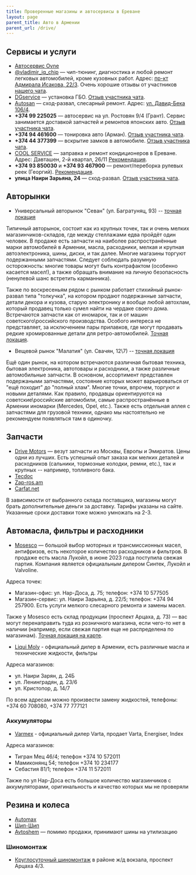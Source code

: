 ```yaml
---
title: Проверенные магазины и автосервисы в Ереване
layout: page
parent_title: Авто в Армении
parent_url: /drive/
---
```


## Сервисы и услуги

- [Автосервис Ovne](https://ovne.am/ru/content/2/)
- [@vladimir_iq_chip](https://t.me/vladimir_iq_chip) — чип-тюнинг, диагностика и любой ремонт легковых автомобилей, кроме кузовных работ. Адрес: [пр-кт Адмирала Исакова, 22/3](https://yandex.ru/maps/10262/yerevan/house/YE0YcgFkT0YOQFpqfX10eXRlZw==/). Очень хорошие отзывы от участников [нашего чата](https://t.me/am_autoclub).
- [DGservice](https://autogaz.am/) — установка ГБО. [Отзыв участника чата](https://t.me/am_autoclub/1937).
- [Autosan](http://www.autosan.am) — сход-развал, слесарный ремонт. Адрес: [ул. Давид-Бека 106/4](https://yandex.ru/maps/-/CCUHM6VB-A).
- **+374 99 225025** — автосервис на ул. Ростовян 9/4 (Грант). Сервис занимается доставкой запчастей и ремонтов японских авто. [Отзыв участника чата](https://t.me/am_autoclub/16495).
- **+374 94 461600** — тонировка авто (Арман). [Отзыв участника чата](https://t.me/am_autoclub/16188).
- **+374 44 377399** — вскрытие замков в автомобиле. [Отзыв участника чата](https://t.me/am_autoclub/21150).
- [COOL SERVICE](http://www.list.am/item/17643118) — заправка и ремонт кондиционеров в Ереване. Адрес: Давташен, 2-й квартал, 26/11 [Рекомендация](https://t.me/am_autoclub/3814).
- **+374 93 850030** и **+374 93 467900** — ремонт/переборка рулевых реек (Георгий). [Рекомендация](https://t.me/am_autoclub/18105).
- **улица Наири Зарьяна, 24** — сход-развал. [Отзыв участника чата](https://t.me/am_autoclub/3459).

## Авторынки

- Универсальный авторынок "Севан" (ул. Багратуняц, 93) -- [точная локация](https://yandex.ru/maps/-/CCUSF2ei3C)

Типичный авторынок, состоит как из крупных точек, так и очень мелких магазинчиков-складов, где между стеллажами едва пройдёт один человек. В продаже есть запчасти на наиболее распространённые марки автомобилей в Армении, масла, расходники, мелкая и крупная автоэлектроника, шины, диски, и так далее. Многие магазины торгуют подержанными запчастями. Следует соблюдать разумную осторожность: многие товары могут быть контрафактом (особенно касается масел!), а также обращать внимание на личную безопасность (ненулевой шанс встретить карманника).

Также по воскресеньям рядом с рынком работает стихийный рынок-развал типа "толкучка", на котором продают подержанные запчасти, детали декора и кузова, старую электронику и вообще любой автохлам, который продавец только сумел найти на чердаке своего дома. Встречаются запчасти как от иномарок, так и от машин советского\российского производства. Особого интереса не представляет, за исключением пары прилавков, где могут продавать редкие хромированные детали для ретро-автомобилей. [Точная локация](https://yandex.ru/maps/-/CCUHMKvslB).

- Вещевой рынок "Малатия" (ул. Свачян, 12\7) -- [точная локация](https://yandex.ru/maps/-/CCUHMKTCSA)

Ещё один рынок, на котором встречаются различная бытовая техника, бытовая электроника, автотовары и расходники, а также различные автомобильные запчасти. В основном, ассортимент представлен подержаными запчастями, состояние которых может варьироваться от "ещё походит" до "полный хлам". Многие точки, впрочем, торгуют и новыми деталями. Как правило, продавцы ориентируются на советские\российские автомобили, самые распространённые в Армении иномарки (Mercedes, Opel, etc.). Также есть отдельная аллея с запчастями для грузовой техники, однако мы настоятельно не рекомендуем появляться там в одиночку.

## Запчасти

- [Drive Motors](https://shop.drivemotors.am/) — везут запчасти из Москвы, Европы и Эмиратов. Цены одни из лучших. Есть успешный опыт заказа как мелких деталей и расходников (сальники, тормозные колодки, ремни, etc.), так и крупных -- например, топливного бака.
- [Tecdoc](https://tecdoc.am/)
- [Zap-ros.am](https://zap-ros.am/)
- [Carfat.net](https://carfat.net/)

В зависимости от выбранного склада поставщика, магазины могут брать дополнительные деньги за доставку. Тарифы указаны
на сайте. Указанные сроки доставки тоже можно умножать на 2-3.

## Автомасла, фильтры и расходники

- [Mosesco](https://mosesco.am/) — большой выбор моторных и трансмиссионных масел, антифризов, есть некоторое количество расходников и фильтров. В продаже есть масла Лукойл, в июне 2023 года поступила свежая партия. Компания является официальным дилером Синтек, Лукойл и Valvoline.

Адреса точек:
- Магазин-офис: ул. Нар-Доса, д. 75; телефон: +374 10 577505
- Магазин-сервис: ул. Наири Зарьяна, д. 22/5; телефон: +374 94 257900. Есть услуги мелкого слесарного ремонта и замены масел.

Также у Mosesco есть склад продукции (проспект Арцаха, д. 73) — вас могут перенаправить туда из розничного магазина, если чего-то нет в наличии (например, если свежая партия еще не распределена по магазинам). [Точная локация на карте](https://www.google.com/maps/place/40%C2%B007'06.5%22N+44%C2%B030'31.9%22E/@40.1184586,44.5069035,403m/).

- [Liqui Moly](https://www.liquimoly.am/) - официальный дилер в Армении, есть различные масла и технические жидкости, фильтры

Адреса магазинов:
- ул. Наири Зарян, д. 24Б
- ул. Ленинградян, д. 23/6
- ул. Кристопор, д. 14/7

По всем адресам можно произвести замену жидкостей, телефоны: +374 60 708080, +374 77 777121

### Аккумуляторы

- [Varmex](https://varmex.am/) - официальный дилер Varta, продает Varta, Energiser, Index

Адреса магазинов:
- Тигран Мец 46/4; телефон +374 10 572011
- Мамиконянц 54; телефон +374 10 234177
- Себастия 81/1; телефон +374 11 572011

Также по ул Нар-Доса есть большое количество магазинчиков с аккумуляторами, оригинальность и качество которых мы не проверяли

## Резина и колеса

- [Automax](https://automax.am/ru/)
- [Шип-Шип](https://erevan.ship-ship.ru/)
- [Avtoshem](https://avtoshem.am/) — помимо продажи, принимают шины на утилизацию

### Шиномонтаж

- [Круглосуточный шиномонтаж](https://yandex.ru/maps/org/lav_aniv/22647042088/) в районе ж/д вокзала, проспект Арцаха 4/3.
